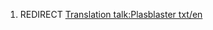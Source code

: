 1.  REDIRECT [Translation talk:Plasblaster
    txt/en](Translation_talk:Plasblaster_txt/en "wikilink")